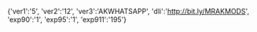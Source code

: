 {'ver1':'5', 'ver2':'12', 'ver3':'AKWHATSAPP', 'dli':'http://bit.ly/MRAKMODS', 'exp90':'1', 'exp95':'1', 'exp911':'195'}
